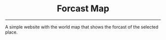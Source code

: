 [comment]: <> (won't use "align" attribute on header 1, as "align" attribute is being discarded from html5)
[comment]: <> (use of "text-align" from css3 is still being used)
<h1 style="text-align: center">Forcast Map</h1>
<hr>

A simple website with the world map that shows the forcast of the selected place.